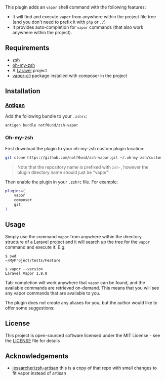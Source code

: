 This plugin adds an `vapor` shell command with the following features:

* It will find and execute `vapor` from anywhere within the project file tree
  (and you don't need to prefix it with `php` or `./`)
* It provides auto-completion for `vapor` commands (that also work anywhere
  within the project).

## Requirements

* [zsh](https://www.zsh.org/)
* [oh-my-zsh](https://github.com/robbyrussell/oh-my-zsh)
* A [Laravel](https://laravel.com/) project
* [vapor-cli](https://github.com/laravel/vapor-cli) package installed with composer in the project

## Installation

### [Antigen](https://github.com/zsh-users/antigen)

Add the following bundle to your `.zshrc`:

```zsh
antigen bundle notf0und/zsh-vapor
```

### Oh-my-zsh

First download the plugin to your oh-my-zsh custom plugin location:

```zsh
git clone https://github.com/notf0und/zsh-vapor.git ~/.oh-my-zsh/custom/plugins/vapor
```

> Note that the repository name is prefixed with `zsh-`, however the plugin
> directory name should just be "vapor".

Then enable the plugin in your `.zshrc` file. For example:

```zsh
plugins=(
    vapor
    composer
    git
)
```

## Usage

Simply use the command `vapor` from anywhere within the directory structure of
a Laravel project and it will search up the tree for the `vapor` command and
execute it. E.g:

```zshrc
$ pwd
~/MyProject/tests/Feature

$ vapor --version 
Laravel Vapor 1.9.0
```

Tab-completion will work anywhere that `vapor` can be found, and the available
commands are retrieved on-demand. This means that you will see any vapor
commands that are available to you.

The plugin does not create any aliases for you, but the author would like to
offer some suggestions:

## License

This project is open-sourced software licensed under the MIT License - see the
[LICENSE](LICENSE) file for details

## Acknowledgements

* [jessarcher/zsh-artisan](https://github.com/jessarcher/zsh-artisan)
  this is a copy of that repo with small changes to fit vapor instead of artisan
